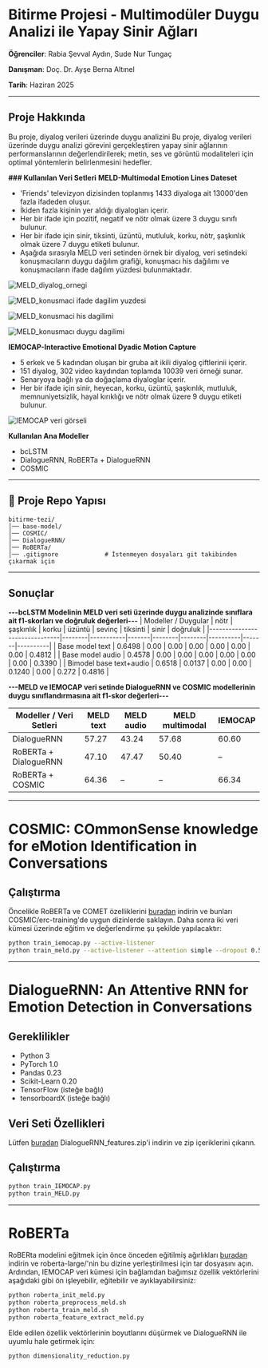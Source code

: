 # Bitirme Projesi - Multimodüler Duygu Analizi ile Yapay Sinir Ağları
**Öğrenciler**: Rabia Şevval Aydın, Sude Nur Tungaç

**Danışman**: Doç. Dr. Ayşe Berna Altınel

**Tarih**: Haziran 2025

---

## Proje Hakkında
Bu proje, diyalog verileri üzerinde duygu analizini
Bu proje, diyalog verileri üzerinde duygu analizi görevini gerçekleştiren yapay sinir ağlarının performanslarının değerlendirilerek; metin, ses ve görüntü modaliteleri için optimal yöntemlerin belirlenmesini hedefler. 

**### Kullanılan Veri Setleri**
**MELD-Multimodal Emotion Lines Dateset**
- 'Friends' televizyon dizisinden toplanmış 1433 diyaloga ait 13000'den fazla ifadeden oluşur.
- İkiden fazla kişinin yer aldığı diyalogları içerir.
- Her bir ifade için pozitif, negatif ve nötr olmak üzere 3 duygu sınıfı bulunur.
- Her bir ifade için sinir, tiksinti, üzüntü, mutluluk, korku, nötr, şaşkınlık olmak üzere 7 duygu etiketi bulunur.
- Aşağıda sırasıyla MELD veri setinden örnek bir diyalog, veri setindeki konuşmacıların duygu dağılım grafiği, konuşmacı his dağılımı ve konuşmacıların ifade dağılım yüzdesi bulunmaktadır.

![MELD_diyalog_ornegi](meld_diyalog_örnegi.png)

![MELD_konusmaci ifade dagilim yuzdesi](meld_konusmaci_ifade_dagilim_yuzdesi.png)

![MELD_konusmaci his dagilimi](meld_konusmaci_his_dagilimi.png)

![MELD_konusmacı duygu dagilimi](meld_konusmaci_duygu_dagilimi.png)



**IEMOCAP-Interactive Emotional Dyadic Motion Capture**
- 5 erkek ve 5 kadından oluşan bir gruba ait ikili diyalog çiftlerinii içerir.
- 151 diyalog, 302 video kaydından toplamda 10039 veri örneği sunar.
- Senaryoya bağlı ya da doğaçlama diyaloglar içerir.
- Her bir ifade için sinir, heyecan, korku, üzüntü, şaşkınlık, mutluluk, memnuniyetsizlik, hayal kırıklığı ve nötr olmak üzere 9 duygu etiketi bulunur.

![IEMOCAP veri görseli](iemocap_duygu_dagilimi.png)


**Kullanılan Ana Modeller**
- bcLSTM
- DialogueRNN, RoBERTa + DialogueRNN
- COSMIC
---
## 📂 Proje Repo Yapısı
```
bitirme-tezi/
│── base-model/            
│── COSMIC/                
│── DialogueRNN/           
│── RoBERTa/               
│── .gitignore             # İstenmeyen dosyaları git takibinden çıkarmak için
```
---
## Sonuçlar
**---bcLSTM Modelinin MELD veri seti üzerinde duygu analizinde sınıflara ait f1-skorları ve doğruluk değerleri---**
| Modeller / Duygular           | nötr   | şaşkınlık | korku | üzüntü | sevinç | tiksinti | sinir | doğruluk |
|-------------------------------|--------|-----------|-------|--------|--------|----------|-------|----------|
| Base model text               | 0.6498 | 0.00      | 0.00  | 0.00   | 0.00   | 0.00     | 0.00  | 0.4812   |
| Base model audio              | 0.4578 | 0.00      | 0.00  | 0.00   | 0.00   | 0.00     | 0.00  | 0.3390   |
| Bimodel base text+audio       | 0.6518 | 0.0137    | 0.00  | 0.00   | 0.1240 | 0.00     | 0.272 | 0.4816   |


**---MELD ve IEMOCAP veri setinde DialogueRNN ve COSMIC modellerinin duygu sınıflandırmasına ait f1-skor değerleri---**

| Modeller / Veri Setleri      | MELD text | MELD audio | MELD multimodal | IEMOCAP |
|-------------------------------|-----------|------------|-----------------|---------|
| DialogueRNN                   | 57.27     | 43.24      | 57.68           | 60.60   |
| RoBERTa + DialogueRNN         | 47.10     | 47.47      | 50.40           | –       |
| RoBERTa + COSMIC              | 64.36     | –          | –               | 66.34   |

---
# COSMIC: COmmonSense knowledge for eMotion Identification in Conversations

## Çalıştırma
Öncelikle RoBERTa ve COMET özelliklerini [buradan](https://drive.google.com/file/d/1TQYQYCoPtdXN2rQ1mR2jisjUztmOzfZr/view) indirin ve bunları COSMIC/erc-training'de uygun dizinlerde saklayın. Daha sonra iki veri kümesi üzerinde eğitim ve değerlendirme şu şekilde yapılacaktır:
```bash
python train_iemocap.py --active-listener
python train_meld.py --active-listener --attention simple --dropout 0.5 --rec_dropout 0.3 --lr 0.0001 --mode1 2 --classify emotion --mu 0 --l2 0.00003 --epochs 60
```
---
# DialogueRNN: An Attentive RNN for Emotion Detection in Conversations

## Gereklilikler
- Python 3
- PyTorch 1.0
- Pandas 0.23
- Scikit-Learn 0.20
- TensorFlow (isteğe bağlı)
- tensorboardX (isteğe bağlı)

## Veri Seti Özellikleri
Lütfen [buradan](https://drive.google.com/file/d/1Ip1om65jOomVRtKKwc8KbDw4uJBsLSte/view?usp=sharing) DialogueRNN_features.zip'i indirin ve zip içeriklerini çıkarın.

## Çalıştırma
```bash
python train_IEMOCAP.py 
python train_MELD.py
```
---
# RoBERTa
RoBERta modelini eğitmek için önce önceden eğitilmiş ağırlıkları [buradan](https://drive.google.com/file/d/1TQYQYCoPtdXN2rQ1mR2jisjUztmOzfZr/view) indirin ve roberta-large/'nin bu dizine yerleştirilmesi için tar dosyasını açın. Ardından, IEMOCAP veri kümesi için bağlamdan bağımsız özellik vektörlerini aşağıdaki gibi ön işleyebilir, eğitebilir ve ayıklayabilirsiniz:

```bash
python roberta_init_meld.py
python roberta_preprocess_meld.sh
python roberta_train_meld.sh
python roberta_feature_extract_meld.py
```

Elde edilen özellik vektörlerinin boyutlarını düşürmek ve DialogueRNN ile uyumlu hale getirmek için:
```bash
python dimensionality_reduction.py
```

